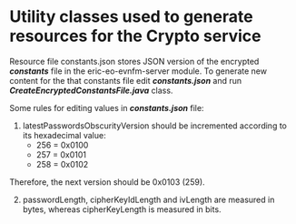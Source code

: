 # Utility classes used to generate resources for the Crypto service

Resource file constants.json stores JSON version of the encrypted ***constants*** file in the eric-eo-evnfm-server module.
To generate new content for the that constants file edit ***constants.json*** and run 
***CreateEncryptedConstantsFile.java*** class.

Some rules for editing values in ***constants.json*** file:

1. latestPasswordsObscurityVersion should be incremented according to its hexadecimal value: 
    - 256 = 0x0100
    - 257 = 0x0101
    - 258 = 0x0102 
      
Therefore, the next version should be 0x0103 (259).

2. passwordLength, cipherKeyIdLength and ivLength are measured in bytes, whereas cipherKeyLength is measured in bits.